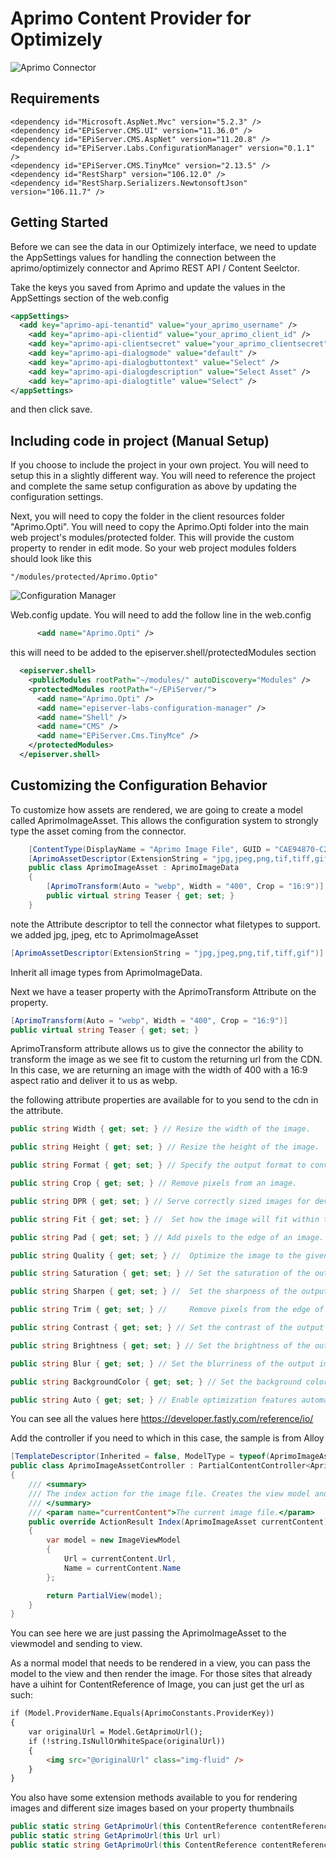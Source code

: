 # Aprimo Content Provider for Optimizely
![Aprimo Connector](https://github.com/JoshuaFolkerts/Aprimo.Opti/blob/8422d7970033375103604f304075f648d0997118/images/Screenshot.png)
## Requirements
```
<dependency id="Microsoft.AspNet.Mvc" version="5.2.3" />
<dependency id="EPiServer.CMS.UI" version="11.36.0" />
<dependency id="EPiServer.CMS.AspNet" version="11.20.8" />
<dependency id="EPiServer.Labs.ConfigurationManager" version="0.1.1" />
<dependency id="EPiServer.CMS.TinyMce" version="2.13.5" />
<dependency id="RestSharp" version="106.12.0" />
<dependency id="RestSharp.Serializers.NewtonsoftJson" version="106.11.7" />
```

## Getting Started
Before we can see the data in our Optimizely interface, we need to update the AppSettings values for handling the connection between the aprimo/optimizely connector and Aprimo REST API / Content Seelctor.

Take the keys you saved from Aprimo and update the values in the AppSettings section of the web.config
```xml
<appSettings>
  <add key="aprimo-api-tenantid" value="your_aprimo_username" />
	<add key="aprimo-api-clientid" value="your_aprimo_client_id" />
	<add key="aprimo-api-clientsecret" value="your_aprimo_clientsecret" />
	<add key="aprimo-api-dialogmode" value="default" />
	<add key="aprimo-api-dialogbuttontext" value="Select" />
	<add key="aprimo-api-dialogdescription" value="Select Asset" />
	<add key="aprimo-api-dialogtitle" value="Select" />
</appSettings>
```
and then click save.

## Including code in project (Manual Setup)
If you choose to include the project in your own project.  You will need to setup this in a slightly different way.  You will need to reference the project and complete the same setup configuration as above by updating the configuration settings.  

Next, you will need to copy the folder in the client resources folder "Aprimo.Opti".  You will need to copy the Aprimo.Opti folder into the main web project's modules/protected folder.  This will provide the custom property to render in edit mode.  So your web project modules folders should look like this
```
"/modules/protected/Aprimo.Optio"
```
![Configuration Manager](https://github.com/JoshuaFolkerts/Aprimo.Opti/blob/master/readme-files/Aprimo.opti.png)

Web.config update.  You will need to add the follow line in the web.config 
```xml
      <add name="Aprimo.Opti" />
```
this will need to be added to the episerver.shell/protectedModules section
```xml
  <episerver.shell>
    <publicModules rootPath="~/modules/" autoDiscovery="Modules" />
    <protectedModules rootPath="~/EPiServer/">
      <add name="Aprimo.Opti" />
      <add name="episerver-labs-configuration-manager" />
      <add name="Shell" />
      <add name="CMS" />
      <add name="EPiServer.Cms.TinyMce" />
    </protectedModules>
  </episerver.shell>
```

## Customizing the Configuration Behavior

To customize how assets are rendered, we are going to create a model called AprimoImageAsset.  This allows the configuration system to strongly type the asset coming from the connector.
```csharp
    [ContentType(DisplayName = "Aprimo Image File", GUID = "CAE94870-C2D3-4C08-A8A8-CE6FC7820510", Description = "Respresents aprimo image asset", Order = 1)]
    [AprimoAssetDescriptor(ExtensionString = "jpg,jpeg,png,tif,tiff,gif")]
    public class AprimoImageAsset : AprimoImageData
    {
        [AprimoTransform(Auto = "webp", Width = "400", Crop = "16:9")]
        public virtual string Teaser { get; set; }
    }
```
note the Attribute descriptor to tell the connector what filetypes to support.  we added jpg, jpeg, etc to AprimoImageAsset
```csharp
[AprimoAssetDescriptor(ExtensionString = "jpg,jpeg,png,tif,tiff,gif")]
```
Inherit all image types from AprimoImageData.  

Next we have a teaser property with the AprimoTransform Attribute on the property.
```csharp
[AprimoTransform(Auto = "webp", Width = "400", Crop = "16:9")]
public virtual string Teaser { get; set; }
```
AprimoTransform attribute allows us to give the connector the ability to transform the image as we see fit to custom the returning url from the CDN.  In this case, we are returning an image with the width of 400 with a 16:9 aspect ratio and deliver it to us as webp.

the following attribute properties are available for to you send to the cdn in the attribute.
```csharp
public string Width { get; set; } // Resize the width of the image.

public string Height { get; set; } // Resize the height of the image.

public string Format { get; set; } // Specify the output format to convert the image to.

public string Crop { get; set; } //	Remove pixels from an image.

public string DPR { get; set; } // Serve correctly sized images for devices that expose a device pixel ratio.

public string Fit { get; set; } // 	Set how the image will fit within the size bounds provided.

public string Pad { get; set; } // Add pixels to the edge of an image.

public string Quality { get; set; } // 	Optimize the image to the given compression level for lossy file formatted images.

public string Saturation { get; set; } // Set the saturation of the output image.

public string Sharpen { get; set; } // 	Set the sharpness of the output image.

public string Trim { get; set; } // 	Remove pixels from the edge of an image.

public string Contrast { get; set; } // Set the contrast of the output image.

public string Brightness { get; set; } // Set the brightness of the output image.

public string Blur { get; set; } //	Set the blurriness of the output image.

public string BackgroundColor { get; set; } // Set the background color of an image.

public string Auto { get; set; } // Enable optimization features automatically.
```

You can see all the values here 
https://developer.fastly.com/reference/io/

Add the controller if you need to which in this case, the sample is from Alloy
```csharp
[TemplateDescriptor(Inherited = false, ModelType = typeof(AprimoImageAsset), TemplateTypeCategory = EPiServer.Framework.Web.TemplateTypeCategories.MvcPartialController)]
public class AprimoImageAssetController : PartialContentController<AprimoImageAsset>
{
    /// <summary>
    /// The index action for the image file. Creates the view model and renders the view.
    /// </summary>
    /// <param name="currentContent">The current image file.</param>
    public override ActionResult Index(AprimoImageAsset currentContent)
    {
        var model = new ImageViewModel
        {
            Url = currentContent.Url,
            Name = currentContent.Name
        };

        return PartialView(model);
    }
}
```
You can see here we are just passing the AprimoImageAsset to the viewmodel and sending to view.

As a normal model that needs to be rendered in a view, you can pass the model to the view and then render the image.  For those sites that already have a uihint for ContentReference of Image, you can just get the url as such:
```html
if (Model.ProviderName.Equals(AprimoConstants.ProviderKey))
{
    var originalUrl = Model.GetAprimoUrl();
    if (!string.IsNullOrWhiteSpace(originalUrl))
    {
        <img src="@originalUrl" class="img-fluid" />
    }
}
```
You also have some extension methods available to you for rendering images and different size images based on your property thumbnails
```csharp
public static string GetAprimoUrl(this ContentReference contentReference)  // will return normal image if you are using both optimizely and aprimo image types
public static string GetAprimoUrl(this Url url)
public static string GetAprimoUrl(this ContentReference contentReference, string propertyName) // for thumbnails or different values
```
